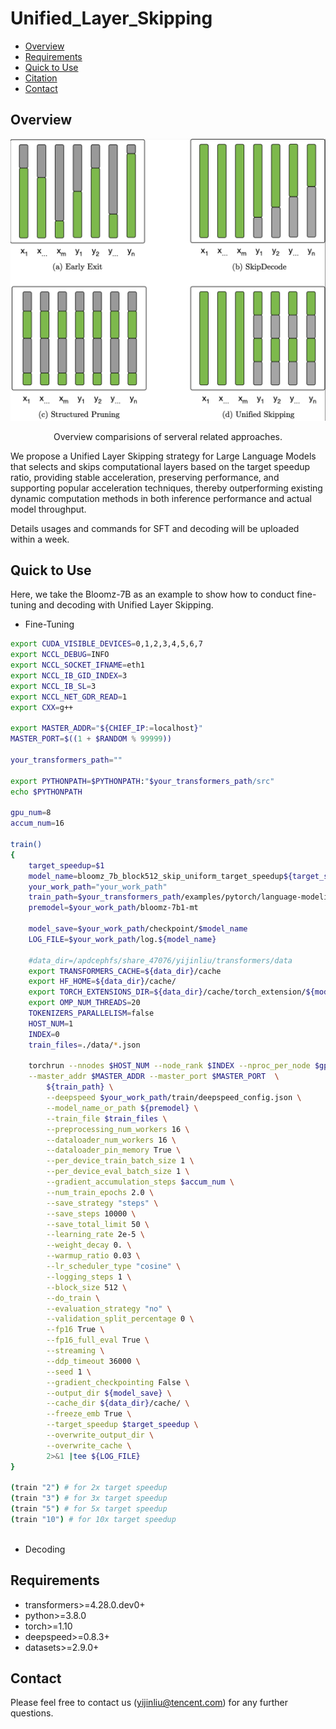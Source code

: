 # Unified_Layer_Skipping

* [Overview](#overview)
* [Requirements](#requirements)
* [Quick to Use](#quick-to-use)
* [Citation](#citation)
* [Contact](#contact)


## Overview
<p align="center">
  <img src="https://github.com/Adaxry/Unified_Layer_Skipping/blob/main/figures/overview.png" alt="overview" width="600"/>
</p>
<p align="center">
  Overview comparisions of serveral related approaches.
</p>


We propose a Unified Layer Skipping strategy for Large Language Models that selects and skips computational layers based on the target speedup ratio, providing stable acceleration, preserving performance, and supporting popular acceleration techniques, thereby outperforming existing dynamic computation methods in both inference performance and actual model throughput.

Details usages and commands for SFT and decoding will be uploaded within a week.

## Quick to Use
Here, we take the Bloomz-7B as an example to show how to conduct fine-tuning and decoding with Unified Layer Skipping. 

+ Fine-Tuning

```bash
export CUDA_VISIBLE_DEVICES=0,1,2,3,4,5,6,7
export NCCL_DEBUG=INFO
export NCCL_SOCKET_IFNAME=eth1
export NCCL_IB_GID_INDEX=3
export NCCL_IB_SL=3
export NCCL_NET_GDR_READ=1
export CXX=g++

export MASTER_ADDR="${CHIEF_IP:=localhost}"
MASTER_PORT=$((1 + $RANDOM % 99999))

your_transformers_path=""

export PYTHONPATH=$PYTHONPATH:"$your_transformers_path/src"
echo $PYTHONPATH

gpu_num=8
accum_num=16

train()
{
    target_speedup=$1
    model_name=bloomz_7b_block512_skip_uniform_target_speedup${target_speedup}x
    your_work_path="your_work_path"
    train_path=$your_transformers_path/examples/pytorch/language-modeling/run_clm_llms.py
    premodel=$your_work_path/bloomz-7b1-mt
    
    model_save=$your_work_path/checkpoint/$model_name
    LOG_FILE=$your_work_path/log.${model_name}
    
    #data_dir=/apdcephfs/share_47076/yijinliu/transformers/data
    export TRANSFORMERS_CACHE=${data_dir}/cache
    export HF_HOME=${data_dir}/cache/
    export TORCH_EXTENSIONS_DIR=${data_dir}/cache/torch_extension/${model_name}
    export OMP_NUM_THREADS=20
    TOKENIZERS_PARALLELISM=false
    HOST_NUM=1
    INDEX=0
    train_files=./data/*.json
    
    torchrun --nnodes $HOST_NUM --node_rank $INDEX --nproc_per_node $gpu_num \
    --master_addr $MASTER_ADDR --master_port $MASTER_PORT  \
        ${train_path} \
        --deepspeed $your_work_path/train/deepspeed_config.json \
        --model_name_or_path ${premodel} \
        --train_file $train_files \
        --preprocessing_num_workers 16 \
        --dataloader_num_workers 16 \
        --dataloader_pin_memory True \
        --per_device_train_batch_size 1 \
        --per_device_eval_batch_size 1 \
        --gradient_accumulation_steps $accum_num \
        --num_train_epochs 2.0 \
        --save_strategy "steps" \
        --save_steps 10000 \
        --save_total_limit 50 \
        --learning_rate 2e-5 \
        --weight_decay 0. \
        --warmup_ratio 0.03 \
        --lr_scheduler_type "cosine" \
        --logging_steps 1 \
        --block_size 512 \
        --do_train \
        --evaluation_strategy "no" \
        --validation_split_percentage 0 \
        --fp16 True \
        --fp16_full_eval True \
        --streaming \
        --ddp_timeout 36000 \
        --seed 1 \
        --gradient_checkpointing False \
        --output_dir ${model_save} \
        --cache_dir ${data_dir}/cache/ \
        --freeze_emb True \
        --target_speedup $target_speedup \
        --overwrite_output_dir \
        --overwrite_cache \
        2>&1 |tee ${LOG_FILE}
}

(train "2") # for 2x target speedup
(train "3") # for 3x target speedup
(train "5") # for 5x target speedup
(train "10") # for 10x target speedup



```

+ Decoding



## Requirements
+ transformers>=4.28.0.dev0+
+ python>=3.8.0
+ torch>=1.10
+ deepspeed>=0.8.3+
+ datasets>=2.9.0+


## Contact
Please feel free to contact us (yijinliu@tencent.com) for any further questions.  

